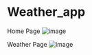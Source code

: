 # Weather_app

Home Page
![image](https://github.com/user-attachments/assets/29e1695f-945d-4819-b881-846d3a840c4c)

Weather Page
![image](https://github.com/user-attachments/assets/cbf54a10-a6a8-4277-a611-5c2053c61b30)
